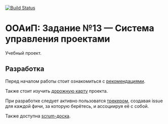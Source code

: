 [![Build Status][build status image]][page on travis-ci]

# ООАиП: Задание №13 — Система управления проектами

Учебный проект.

## Разработка

Перед началом работы стоит ознакомиться с [рекомендациями][contributing guide].

Также стоит изучить [дорожную карту][roadmap] проекта.

При разработке следует активно пользоватся [трекером][issues],
создавая issue для каждой фичи, за которую берётесь, и ассоциируя её с собой.

Также доступна [scrum-доска][board].

[build status image]: https://travis-ci.org/UNN-TEAM-13/OOAP_Project_manager.svg?branch=master
[page on travis-ci]: https://travis-ci.org/UNN-TEAM-13/OOAP_Project_manager
[contributing guide]: https://github.com/UNN-TEAM-13/OOAP_Project_manager/blob/master/CONTRIBUTING.md
[roadmap]: https://github.com/UNN-TEAM-13/OOAP_Project_manager/wiki
[issues]: https://github.com/UNN-TEAM-13/OOAP_Project_manager/issues
[board]: https://github.com/UNN-TEAM-13/OOAP_Project_manager/projects/1
